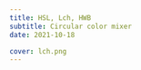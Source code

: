 ```yaml
---
title: HSL, Lch, HWB
subtitle: Circular color mixer
date: 2021-10-18

cover: lch.png
---
```


<color-hsl />
